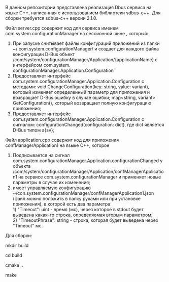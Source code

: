 В данном репозитории представлена реализация Dbus сервиса на языке C++, написанная с использованием библиотеки sdbus-c++. Для сборки требуется sdbus-c++ версии 2.1.0.

Файл server.cpp содержит код для сервиса именем com.system.configurationManager на сессионной шине , который:
  1. При запуске считывает файлы конфигураций приложений из папки ~/
com.system.configurationManager/ и создает для каждого файла конфигурации D-Bus объект  
/com/system/configurationManager/Application/{applicationName} с интерфейсом com.system. 
configurationManager.Application.Configuration¨
  2. Предоставляет интерфейс com.system.configurationManager.Application.Configuration с методами:
    void ChangeConfiguration(key: string, value: variant), который изменяет определенный параметр для приложения и возвращает D-Bus ошибку в случае ошибки;
    map<string, variant> GetConfiguration(), который возвращает полную конфигурацию приложения;
  3. Предоставляет интерфейс com.system.configurationManager.Application.Configuration с сигналом: configurationChanged(configuration: dict), где dict является D-Bus типом a{sv};
 
Файл application.cpp содержит код для приложения confManagerApplication1 на языке С++, которое
  1. Подписывается на сигнал com.system.configurationManager.Application.configurationChanged у объекта /com/system/configurationManager/Application/confManagerApplication1 на сервисе 
     com.system.configurationManager и применяет новые параметры в случае их изменения;
  2. имеет управляемую конфигурацию ~/con.system.configurationManager/confManagerApplication1.json (файл можно положить в папку руками или при установке приложения), в которой есть два параметра:  
    1) "Timeout": uint - время (мс), через которое в stdout будет выведена какая-то строка, 
        определяемая вторым параметром;  
    2) "TimeoutPhrase": string - строка, которая будет выведена через "Timeout" мс.

Для сборки:

  mkdir build
  
  cd build
  
  cmake ..
  
  make
